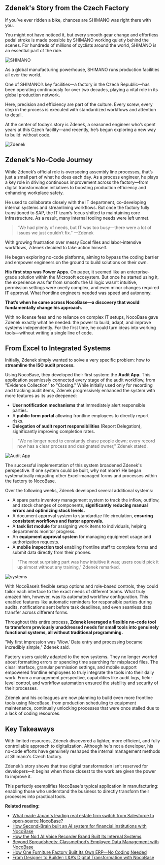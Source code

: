 ## Zdenek's Story from the Czech Factory

If you’ve ever ridden a bike, chances are SHIMANO was right there with you.

You might not have noticed it, but every smooth gear change and effortless pedal stroke is made possible by SHIMANO working quietly behind the scenes. For hundreds of millions of cyclists around the world, SHIMANO is an essential part of the ride.

![SHIMANO](https://static-docs.nocobase.com/1-2bf0x7.png)

As a global manufacturing powerhouse, SHIMANO runs production facilities all over the world.

One of SHIMANO’s key facilities—a factory in the Czech Republic—has been operating continuously for over two decades, playing a vital role in its global production network.

Here, precision and efficiency are part of the culture. Every screw, every step in the process is executed with standardized workflows and attention to detail.

At the center of today’s story is Zdenek, a seasoned engineer who’s spent years at this Czech facility—and recently, he’s begun exploring a new way to build: without code.

![Zdenek](https://static-docs.nocobase.com/2-n1j6vu.png)

## Zdenek's No-Code Journey

While Zdenek’s official role is overseeing assembly line processes, that’s just a small part of what he does each day. As a process engineer, he plays a key role in driving continuous improvement across the factory—from digital transformation initiatives to boosting production efficiency and enhancing workplace safety.

He used to collaborate closely with the IT department, co-developing internal systems and streamlining workflows. But once the factory fully transitioned to SAP, the IT team’s focus shifted to maintaining core infrastructure. As a result, many internal tooling needs were left unmet.

> “We had plenty of needs, but IT was too busy—there were a lot of issues we just couldn’t fix.” —Zdenek

With growing frustration over messy Excel files and labor-intensive workflows, Zdenek decided to take action himself.

He began exploring no-code platforms, aiming to bypass the coding barrier and empower engineers on the ground to build solutions on their own.

**His first stop was Power Apps**. On paper, it seemed like an enterprise-grade solution within the Microsoft ecosystem. But once he started using it, the experience was far from smooth: the UI logic wasn’t intuitive, permission settings were overly complex, and even minor changes required IT approval. What frontline engineers needed was speed and autonomy.

**That’s when he came across NocoBase—a discovery that would fundamentally change his approach.**

With no license fees and no reliance on complex IT setups, NocoBase gave Zdenek exactly what he needed: the power to build, adapt, and improve systems independently. For the first time, he could turn ideas into working tools—without writing a single line of code.

## From Excel to Integrated Systems

Initially, Zdenek simply wanted to solve a very specific problem: how to **streamline the ISO audit process**.

Using NocoBase, they developed their first system: the **Audit App**. This application seamlessly connected every stage of the audit workflow, from "Evidence Collection" to "Closing." While initially used only for recording and tracking audit items, Zdenek progressively enhanced the system with more features as its use deepened:

* **User notification mechanisms** that immediately alert responsible parties.
* A **public form portal** allowing frontline employees to directly report risks.
* **Delegation of audit report responsibilities** (Report Delegation), significantly improving completion rates.

> "We no longer need to constantly chase people down; every record now has a clear process and designated owner," Zdenek stated.

![Audit App](https://static-docs.nocobase.com/3-xezzjr.png)

The successful implementation of this system broadened Zdenek's perspective. If one system could be built, why not more? He began systematically migrating other Excel-managed forms and processes within the factory to NocoBase.

Over the following weeks, Zdenek developed several additional systems:

* A spare parts inventory management system to track the inflow, outflow, and stock changes of components, **significantly reducing manual errors and optimizing stock levels.**
* A document approval system to standardize file circulation, **ensuring consistent workflows and faster approvals.**
* A **task list module** for assigning work items to individuals, helping departments monitor progress.
* An **equipment approval system** for managing equipment usage and authorization requests.
* A **mobile inspection tool** enabling frontline staff to complete forms and submit data directly from their phones.

> "The most surprising part was how intuitive it was; users could pick it up almost without any training," Zdenek remarked.

![systems](https://static-docs.nocobase.com/4-s9441n.png)

With NocoBase’s flexible setup options and role-based controls, they could tailor each interface to the exact needs of different teams. What truly amazed him, however, was its automated workflow configuration. This enabled features like automatic reminders for responsible parties during audits, notifications sent before task deadlines, and even seamless data transfer across different forms.

Throughout this entire process, **Zdenek leveraged a flexible no-code tool to transform previously unaddressed needs for small tools into genuinely functional systems, all without traditional programming.**

"My first impression was 'Wow.' Data entry and processing became incredibly simple," Zdenek said.

Factory users quickly adapted to the new systems. They no longer worried about formatting errors or spending time searching for misplaced files. The clear interface, granular permission settings, and mobile support empowered frontline employees to truly integrate the tools into their daily work. From a management perspective, capabilities like audit logs, field-level control, and workflow automation ensured the stability and security of their processes.

Zdenek and his colleagues are now planning to build even more frontline tools using NocoBase, from production scheduling to equipment maintenance, continually unlocking processes that were once stalled due to a lack of coding resources.

## Key Takeaways

With limited resources, Zdenek discovered a lighter, more efficient, and fully controllable approach to digitalization. Although he's not a developer, his no-code efforts have genuinely reshaped the internal management methods at Shimano's Czech factory.

Zdenek’s story shows that true digital transformation isn’t reserved for developers—it begins when those closest to the work are given the power to improve it.

This perfectly exemplifies NocoBase's typical application in manufacturing: enabling those who understand the business to directly transform their processes into practical tools.

**Related reading:**

* [What made Japan's leading real estate firm switch from Salesforce to open-source NocoBase? ](https://www.nocobase.com/en/blog/century-21)
* [How Second-Brain built an AI system for financial institutions with NocoBase](https://www.nocobase.com/en/blog/second-brain)
* [How the No.1 AI Voice Recorder Brand Built Its Internal Systems](https://www.nocobase.com/en/blog/plaud)
* [Beyond Spreadsheets: Classmethod’s Employee Data Management with NocoBase](https://www.nocobase.com/en/blog/classmethod)
* [How One Furniture Factory Built Its Own ERP—No Coding Needed](https://www.nocobase.com/en/blog/olmon)
* [From Designer to Builder: L&A’s Digital Transformation with NocoBase](https://www.nocobase.com/en/blog/l-a)
